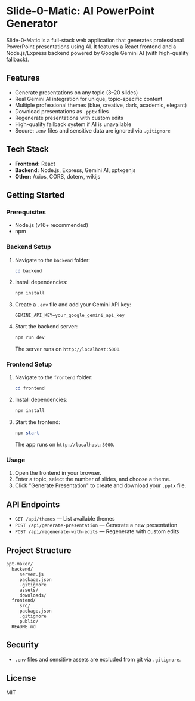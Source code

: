 # Slide-0-Matic: AI PowerPoint Generator

Slide-0-Matic is a full-stack web application that generates professional PowerPoint presentations using AI. It features a React frontend and a Node.js/Express backend powered by Google Gemini AI (with high-quality fallback).

## Features

- Generate presentations on any topic (3–20 slides)
- Real Gemini AI integration for unique, topic-specific content
- Multiple professional themes (blue, creative, dark, academic, elegant)
- Download presentations as `.pptx` files
- Regenerate presentations with custom edits
- High-quality fallback system if AI is unavailable
- Secure: `.env` files and sensitive data are ignored via `.gitignore`

## Tech Stack

- **Frontend:** React
- **Backend:** Node.js, Express, Gemini AI, pptxgenjs
- **Other:** Axios, CORS, dotenv, wikijs

## Getting Started

### Prerequisites

- Node.js (v16+ recommended)
- npm

### Backend Setup

1. Navigate to the `backend` folder:
	```powershell
	cd backend
	```
2. Install dependencies:
	```powershell
	npm install
	```
3. Create a `.env` file and add your Gemini API key:
	```
	GEMINI_API_KEY=your_google_gemini_api_key
	```
4. Start the backend server:
	```powershell
	npm run dev
	```
	The server runs on `http://localhost:5000`.

### Frontend Setup

1. Navigate to the `frontend` folder:
	```powershell
	cd frontend
	```
2. Install dependencies:
	```powershell
	npm install
	```
3. Start the frontend:
	```powershell
	npm start
	```
	The app runs on `http://localhost:3000`.

### Usage

1. Open the frontend in your browser.
2. Enter a topic, select the number of slides, and choose a theme.
3. Click "Generate Presentation" to create and download your `.pptx` file.

## API Endpoints

- `GET /api/themes` — List available themes
- `POST /api/generate-presentation` — Generate a new presentation
- `POST /api/regenerate-with-edits` — Regenerate with custom edits

## Project Structure

```
ppt-maker/
  backend/
	 server.js
	 package.json
	 .gitignore
	 assets/
	 downloads/
  frontend/
	 src/
	 package.json
	 .gitignore
	 public/
  README.md
```

## Security

- `.env` files and sensitive assets are excluded from git via `.gitignore`.

## License

MIT
